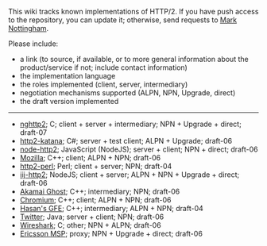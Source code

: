 This wiki tracks known implementations of HTTP/2. If you have push access to the repository, you can update it; otherwise, send requests to [Mark Nottingham](mailto:mnot@mnot.net).

Please include:

* a link (to source, if available, or to more general information about the product/service if not; include contact information)
* the implementation language
* the roles implemented (client, server, intermediary)
* negotiation mechanisms supported (ALPN, NPN, Upgrade, direct)
* the draft version implemented

***

* [nghttp2](https://github.com/tatsuhiro-t/nghttp2); C; client + server + intermediary; NPN + Upgrade + direct; draft-07
* [http2-katana](https://github.com/MSOpenTech/http2-katana); C#; server + test client; ALPN + Upgrade; draft-06
* [node-http2](https://github.com/molnarg/node-http2); JavaScript (NodeJS); server + client; NPN + direct; draft-06
* [Mozilla](https://wiki.mozilla.org/Networking/http2); C++; client; ALPN + NPN; draft-06
* [http2-perl](https://github.com/sludin/http2-perl); Perl; client + server; NPN; draft-04
* [iij-http2](https://github.com/shigeki/interop-iij-http2); NodeJS; client + server; ALPN + NPN + Upgrade + direct; draft-06
* [Akamai Ghost](Akamaighost); C++; intermediary; NPN; draft-06
* [Chromium](https://sites.google.com/a/chromium.org/dev/http2); C++; client; ALPN + NPN; draft-06
* [Hasan's GFE](Hasansgfe); C++; intermediary; ALPN + NPN; draft-04
* [Twitter](https://twitter.com/); Java; server + client; NPN; draft-06
* [Wireshark](https://bugs.wireshark.org/bugzilla/show_bug.cgi?id=9042); C; other; NPN + ALPN; draft-06
* [Ericsson MSP](EricssonMPS); proxy; NPN + Upgrade + direct; draft-06 